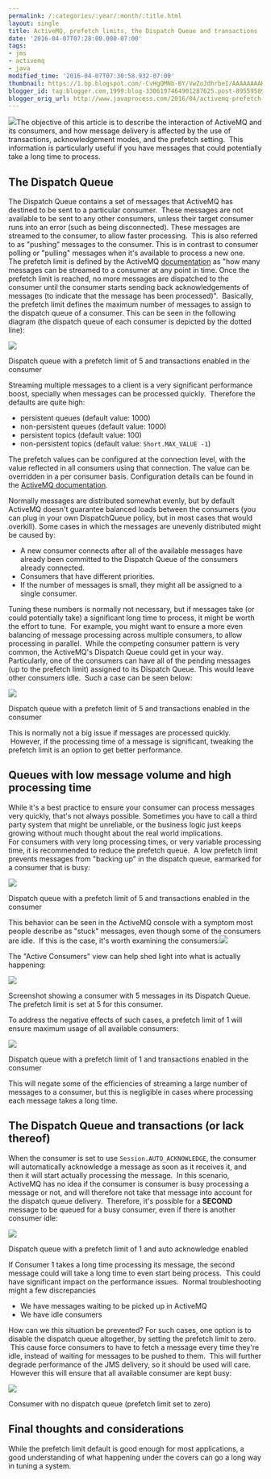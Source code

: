 ```yaml
---
permalink: /:categories/:year/:month/:title.html
layout: single
title: ActiveMQ, prefetch limits, the Dispatch Queue and transactions
date: '2016-04-07T07:28:00.000-07:00'
tags:
- jms
- activemq
- java
modified_time: '2016-04-07T07:30:58.932-07:00'
thumbnail: https://1.bp.blogspot.com/-CvHgQMNb-BY/VwZoJdhrbeI/AAAAAAAAHO4/kbcg_cgRnIce_zif6SQzUtoL-waO6rTmg/s72-c/activemq-logo.png
blogger_id: tag:blogger.com,1999:blog-3306197464901287625.post-8955958985713510673
blogger_orig_url: http://www.javaprocess.com/2016/04/activemq-prefetch-limits-dispatch-queue.html
---
```


[![](https://1.bp.blogspot.com/-CvHgQMNb-BY/VwZoJdhrbeI/AAAAAAAAHO4/kbcg_cgRnIce_zif6SQzUtoL-waO6rTmg/s200/activemq-logo.png)](http://1.bp.blogspot.com/-CvHgQMNb-BY/VwZoJdhrbeI/AAAAAAAAHO4/kbcg_cgRnIce_zif6SQzUtoL-waO6rTmg/s1600/activemq-logo.png)The objective of this article is to describe the interaction of ActiveMQ and its consumers, and how message delivery is affected by the use of transactions, acknowledgement modes, and the prefetch setting.  This information is particularly useful if you have messages that could potentially take a long time to process.  

## The Dispatch Queue

The Dispatch Queue contains a set of messages that ActiveMQ has destined to be sent to a particular consumer.  These messages are not available to be sent to any other consumers, unless their target consumer runs into an error (such as being disconnected). These messages are streamed to the consumer, to allow faster processing.  This is also referred to as "pushing" messages to the consumer. This is in contrast to consumer polling or "pulling" messages when it's available to process a new one.  
The prefetch limit is defined by the ActiveMQ [documentation](http://activemq.apache.org/what-is-the-prefetch-limit-for.html) as "how many messages can be streamed to a consumer at any point in time. Once the prefetch limit is reached, no more messages are dispatched to the consumer until the consumer starts sending back acknowledgements of messages (to indicate that the message has been processed)".  Basically, the prefetch limit defines the maximum number of messages to assign to the dispatch queue of a consumer. This can be seen in the following diagram (the dispatch queue of each consumer is depicted by the dotted line):  

[![](https://4.bp.blogspot.com/-NxHlDe0UDkU/VwQt0F504rI/AAAAAAAAHMQ/O4F7N6Q7m4YuIeDpCIPHYsSFHEUqyD94A/s1600/dispatch%2Bqueue1.png)](https://4.bp.blogspot.com/-NxHlDe0UDkU/VwQt0F504rI/AAAAAAAAHMQ/O4F7N6Q7m4YuIeDpCIPHYsSFHEUqyD94A/s1600/dispatch%2Bqueue1.png)

Dispatch queue with a prefetch limit of 5 and transactions enabled in the consumer
  
Streaming multiple messages to a client is a very significant performance boost, specially when messages can be processed quickly.  Therefore the defaults are quite high:  

*   persistent queues (default value: 1000)
*   non-persistent queues (default value: 1000)
*   persistent topics (default value: 100)
*   non-persistent topics (default value: `Short.MAX_VALUE -1`)

The prefetch values can be configured at the connection level, with the value reflected in all consumers using that connection. The value can be overridden in a per consumer basis. Configuration details can be found in the [ActiveMQ documentation](http://activemq.apache.org/what-is-the-prefetch-limit-for.html).  

Normally messages are distributed somewhat evenly, but by default ActiveMQ doesn't guarantee balanced loads between the consumers (you can plug in your own DispatchQueue policy, but in most cases that would overkill). Some cases in which the messages are unevenly distributed might be caused by:  

*   A new consumer connects after all of the available messages have already been committed to the Dispatch Queue of the consumers already connected.
*   Consumers that have different priorities.
*   If the number of messages is small, they might all be assigned to a single consumer.

Tuning these numbers is normally not necessary, but if messages take (or could potentially take) a significant long time to process, it might be worth the effort to tune.  For example, you might want to ensure a more even balancing of message processing across multiple consumers, to allow processing in parallel.  While the competing consumer pattern is very common, the ActiveMQ's Dispatch Queue could get in your way. Particularly, one of the consumers can have all of the pending messages (up to the prefetch limit) assigned to its Dispatch Queue. This would leave other consumers idle.  Such a case can be seen below:  

[![](https://3.bp.blogspot.com/-K1TGxj2_yCM/VwZsR38D6SI/AAAAAAAAHPE/hhZDgtxaJoQTJBss8VlhBMmuHgaY8icgA/s1600/dispatch%2Bqueue1-5.png)](http://3.bp.blogspot.com/-K1TGxj2_yCM/VwZsR38D6SI/AAAAAAAAHPE/hhZDgtxaJoQTJBss8VlhBMmuHgaY8icgA/s1600/dispatch%2Bqueue1-5.png)

Dispatch queue with a prefetch limit of 5 and transactions enabled in the consumer

 
This is normally not a big issue if messages are processed quickly.  However, if the processing time of a message is significant, tweaking the prefetch limit is an option to get better performance.  
  

## Queues with low message volume and high processing time

While it's a best practice to ensure your consumer can process messages very quickly, that's not always possible. Sometimes you have to call a third party system that might be unreliable, or the business logic just keeps growing without much thought about the real world implications.  
For consumers with very long processing times, or very variable processing time, it is recommended to reduce the prefetch queue.  A low prefetch limit prevents messages from "backing up" in the dispatch queue, earmarked for a consumer that is busy:  

[![](https://1.bp.blogspot.com/--dkyA60BfYU/VwQyjGjumlI/AAAAAAAAHNI/fBk_tBJSmZkRxaeHkfwZBA4lRQ2_Ex3cQ/s400/dispatch%2Bqueue2-5.png)](http://1.bp.blogspot.com/--dkyA60BfYU/VwQyjGjumlI/AAAAAAAAHNI/fBk_tBJSmZkRxaeHkfwZBA4lRQ2_Ex3cQ/s1600/dispatch%2Bqueue2-5.png)

Dispatch queue with a prefetch limit of 5 and transactions enabled in the consumer

  
This behavior can be seen in the ActiveMQ console with a symptom most people describe as "stuck" messages, even though some of the consumers are idle.  If this is the case, it's worth examining the consumers:[![](https://3.bp.blogspot.com/-VLfv_4M6zY8/VwUin5D8n2I/AAAAAAAAHOY/NC_VxyfCRLsz1xx2cFqUbHx8ikkYAlOWA/s1600/Screen%2BShot%2B2016-04-06%2Bat%2B9.50.45%2BAM.png)](http://3.bp.blogspot.com/-VLfv_4M6zY8/VwUin5D8n2I/AAAAAAAAHOY/NC_VxyfCRLsz1xx2cFqUbHx8ikkYAlOWA/s1600/Screen%2BShot%2B2016-04-06%2Bat%2B9.50.45%2BAM.png)  

The "Active Consumers" view can help shed light into what is actually happening:  

[![](https://4.bp.blogspot.com/-8EM0iWVKBRE/VwUjLAc4PsI/AAAAAAAAHOk/-zIsdwOYYnQ9quQ0kVwcHAJlLXBuh8T3g/s1600/Screen%2BShot%2B2016-04-06%2Bat%2B9.48.24%2BAM.png)](http://4.bp.blogspot.com/-8EM0iWVKBRE/VwUjLAc4PsI/AAAAAAAAHOk/-zIsdwOYYnQ9quQ0kVwcHAJlLXBuh8T3g/s1600/Screen%2BShot%2B2016-04-06%2Bat%2B9.48.24%2BAM.png)

Screenshot showing a consumer with 5 messages in its Dispatch Queue. The prefetch limit is set at 5 for this consumer.

  
  
To address the negative effects of such cases, a prefetch limit of 1 will ensure maximum usage of all available consumers:  

[![](https://3.bp.blogspot.com/-zNI9pOEgk6c/VwQx9PQotQI/AAAAAAAAHM8/7RuHuJS1vPkw8KjB7qlaGUBzWLYwLxRWg/s400/dispatch%2Bqueue2.png)](http://3.bp.blogspot.com/-zNI9pOEgk6c/VwQx9PQotQI/AAAAAAAAHM8/7RuHuJS1vPkw8KjB7qlaGUBzWLYwLxRWg/s1600/dispatch%2Bqueue2.png)

Dispatch queue with a prefetch limit of 1 and transactions enabled in the consumer

  
This will negate some of the efficiencies of streaming a large number of messages to a consumer, but this is negligible in cases where processing each message takes a long time.  

## The Dispatch Queue and transactions (or lack thereof)

When the consumer is set to use `Session.AUTO_ACKNOWLEDGE`, the consumer will automatically acknowledge a message as soon as it receives it, and then it will start actually processing the message.  In this scenario, ActiveMQ has no idea if the consumer is consumer is busy processing a message or not, and will therefore not take that message into account for the dispatch queue delivery.  Therefore, it's possible for a **SECOND** message to be queued for a busy consumer, even if there is another consumer idle:  
  

[![](https://4.bp.blogspot.com/-ooxQxY7dAQ8/VwQxmKBNsxI/AAAAAAAAHM0/M4mQNFYKIN0JcYmVa72DbJ4idz7bHsNBg/s400/dispatch%2Bqueue3.png)](http://4.bp.blogspot.com/-ooxQxY7dAQ8/VwQxmKBNsxI/AAAAAAAAHM0/M4mQNFYKIN0JcYmVa72DbJ4idz7bHsNBg/s1600/dispatch%2Bqueue3.png)

Dispatch queue with a prefetch limit of 1 and auto acknowledge enabled

If Consumer 1 takes a long time processing its message, the second message could will take a long time to even start being process.  This could have significant impact on the performance issues.  Normal troubleshooting might a few discrepancies  
  

*   We have messages waiting to be picked up in ActiveMQ
*   We have idle consumers

How can we this situation be prevented? For such cases, one option is to disable the dispatch queue altogether, by setting the prefetch limit to zero.  This cause force consumers to have to fetch a message every time they're idle, instead of waiting for messages to be pushed to them.  This will further degrade performance of the JMS delivery, so it should be used will care.  However this will ensure that all available consumer are kept busy:

  

[![](https://3.bp.blogspot.com/-ac1Q0XLTeqA/VwQ2qx1Ji9I/AAAAAAAAHNY/hCtAa7zVpQYMgVN4hXdpXIgXv_bfrMvgA/s400/dispatch%2Bqueue4.png)](http://3.bp.blogspot.com/-ac1Q0XLTeqA/VwQ2qx1Ji9I/AAAAAAAAHNY/hCtAa7zVpQYMgVN4hXdpXIgXv_bfrMvgA/s1600/dispatch%2Bqueue4.png)

Consumer with no dispatch queue (prefetch limit set to zero)

  

## Final thoughts and considerations

While the prefetch limit default is good enough for most applications, a good understanding of what happening under the covers can go a long way in tuning a system.